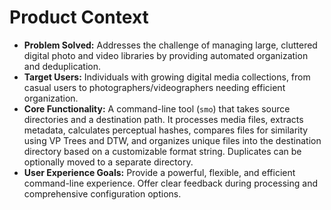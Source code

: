 <!-- Version: 0.2 | Last Updated: 2025-04-05 | Updated By: Cline -->

# Product Context

*   **Problem Solved:** Addresses the challenge of managing large, cluttered digital photo and video libraries by providing automated organization and deduplication.
*   **Target Users:** Individuals with growing digital media collections, from casual users to photographers/videographers needing efficient organization.
*   **Core Functionality:** A command-line tool (`smo`) that takes source directories and a destination path. It processes media files, extracts metadata, calculates perceptual hashes, compares files for similarity using VP Trees and DTW, and organizes unique files into the destination directory based on a customizable format string. Duplicates can be optionally moved to a separate directory.
*   **User Experience Goals:** Provide a powerful, flexible, and efficient command-line experience. Offer clear feedback during processing and comprehensive configuration options.
